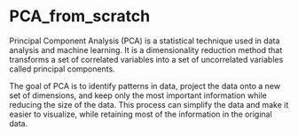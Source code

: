 # PCA_from_scratch

Principal Component Analysis (PCA) is a statistical technique used in data analysis and machine learning. It is a dimensionality reduction method that transforms a set of correlated variables into a set of uncorrelated variables called principal components. 

The goal of PCA is to identify patterns in data, project the data onto a new set of dimensions, and keep only the most important information while reducing the size of the data. This process can simplify the data and make it easier to visualize, while retaining most of the information in the original data.
